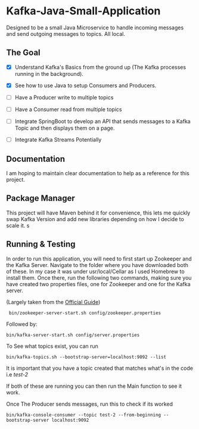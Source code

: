 # Kafka-Java-Small-Application
Designed to be  a small Java Microservice to handle incoming messages and send outgoing messages to topics. All local. 


## The Goal

- [x] Understand Kafka's Basics from the ground up (The Kafka processes running in the background).
- [x] See how to use Java to setup Consumers and Producers.
- [ ] Have a Producer write to multiple topics
- [ ] Have a Consumer read from multiple topics
- [ ] Integrate SpringBoot to develop an API that sends messages to a Kafka Topic and then displays them on a page. 
- [ ] Integrate Kafka Streams Potentially


## Documentation

I am hoping to maintain clear documentation to help as a reference for this project.

## Package Manager

This project will have Maven behind it for convenience, this lets me quickly swap Kafka Version and 
add new libraries depending on how I decide to scale it. s

## Running & Testing

In order to run this application, you will need to first start up Zookeeper and the Kafka Server. Navigate to the folder where you have
downloaded both of these. In my case it was under usr/local/Cellar as I used Homebrew to install them. 
Once there, run the following two commands, making sure you have created two properties files, one for Zookeeper and one for the Kafka server.

(Largely taken from the [Official Guide](https://kafka.apache.org/quickstart))

```sbtshell
 bin/zookeeper-server-start.sh config/zookeeper.properties
```

Followed by:

```sbtshell
bin/kafka-server-start.sh config/server.properties
```

To See what topics exist, you can run

```sbtshell
bin/kafka-topics.sh --bootstrap-server=localhost:9092 --list
```

It is important that you have a topic created that matches what's in the code i.e *test-2*

If both of these are running you can then run the Main function to see it work. 

Once The Producer sends messages, run this to check if its worked

```sbtshell
bin/kafka-console-consumer --topic test-2 --from-beginning --bootstrap-server localhost:9092
```



